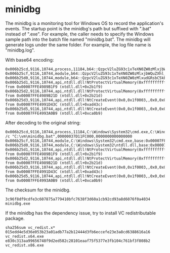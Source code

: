 # minidbg

The minidbg is a monitoring tool for Windows OS to record the application's events.
The startup point is the minidbg's path but suffixed with ".bat" instead of ".exe".
For example, the caller needs to specify the Windows sample path into the batch file named "minidbg.bat".
The minidbg will generate logs under the same folder. For example, the log file name is "minidbg.log".

With base64 encoding:
```
0x006b25cd,9116,10744,process,11184,b64::QzpcV2luZG93c1xTeXN0ZW0zMlxjbWQuZXhl,b64::QzpcV2luZG93c1xzeXN0ZW0zMlxjbWQuZXhlIC9jICJDOlx2bVxtaW5pZGJnLmJhdCI=,00000037D11FC000,0000000000000000
0x006b25cf,9116,10744,module,b64::QzpcV2luZG93c1xTeXN0ZW0zMlxjbWQuZXhl,base:0x00007FF68B5D0000
0x006b25d0,9116,10744,module,b64::QzpcV2luZG93c1xTeXN0ZW0zMlxudGRsbC5kbGw=,base:0x00007FFE49870000
0x006b25d1,9116,10744,api,ntdll.dll!NtProtectVirtualMemory(0xffffffffffffffff,0x7ffe49a0e530,0x8,0x4,0x00000000)=0x00007FFE4990FD60 from 0x00007FFE4989B1F9 (ntdll.dll+0x2b1f9)
0x006b25d2,9116,10744,api,ntdll.dll!NtProtectVirtualMemory(0xffffffffffffffff,0x7ffe49a0e000,0x1000,0x8,0x00000008)=0x00007FFE4990FD60 from 0x00007FFE4989B21D (ntdll.dll+0x2b21d)
0x006b25d3,9116,10744,api,ntdll.dll!NtCreateEvent(0x0,0x1f0003,,0x0,0x0)=0x00007FFE4990FC60 from 0x00007FFE4991D43C (ntdll.dll+0xad43c)
0x006b25d5,9116,10744,api,ntdll.dll!NtCreateEvent(0x0,0x1f0003,,0x0,0x0)=0x00007FFE4990FC60 from 0x00007FFE4993A0B9 (ntdll.dll+0xca0b9)
```

After decoding to the original string:
```
0x006b25cd,9116,10744,process,11184,C:\Windows\System32\cmd.exe,C:\Windows\system32\cmd.exe /c "C:\vm\minidbg.bat",00000037D11FC000,0000000000000000
0x006b25cf,9116,10744,module,C:\Windows\System32\cmd.exe,base:0x00007FF68B5D0000
0x006b25d0,9116,10744,module,C:\Windows\System32\ntdll.dll,base:0x00007FFE49870000
0x006b25d1,9116,10744,api,ntdll.dll!NtProtectVirtualMemory(0xffffffffffffffff,0x7ffe49a0e530,0x8,0x4,0x00000000)=0x00007FFE4990FD60 from 0x00007FFE4989B1F9 (ntdll.dll+0x2b1f9)
0x006b25d2,9116,10744,api,ntdll.dll!NtProtectVirtualMemory(0xffffffffffffffff,0x7ffe49a0e000,0x1000,0x8,0x00000008)=0x00007FFE4990FD60 from 0x00007FFE4989B21D (ntdll.dll+0x2b21d)
0x006b25d3,9116,10744,api,ntdll.dll!NtCreateEvent(0x0,0x1f0003,,0x0,0x0)=0x00007FFE4990FC60 from 0x00007FFE4991D43C (ntdll.dll+0xad43c)
0x006b25d5,9116,10744,api,ntdll.dll!NtCreateEvent(0x0,0x1f0003,,0x0,0x0)=0x00007FFE4990FC60 from 0x00007FFE4993A0B9 (ntdll.dll+0xca0b9)
```

The checksum for the minidbg.
```
3c96f8df9cdfe3c607875a779410bfc7638f3d60a1cb92cd93a8d6076f0a4034  minidbg.exe
```

If the minidbg has the dependency issue, try to install VC redistributable package.
```
sha256sum vc_redist.x*
015edd4e5d36e053b23a01adb77a2b12444d3fb6eccefe23e3a8cd6388616a16  vc_redist.x64.exe
e830c313aa99656748f9d2ed582c28101eaaf75f5377e3fb104c761bf3f808b2  vc_redist.x86.exe
```
